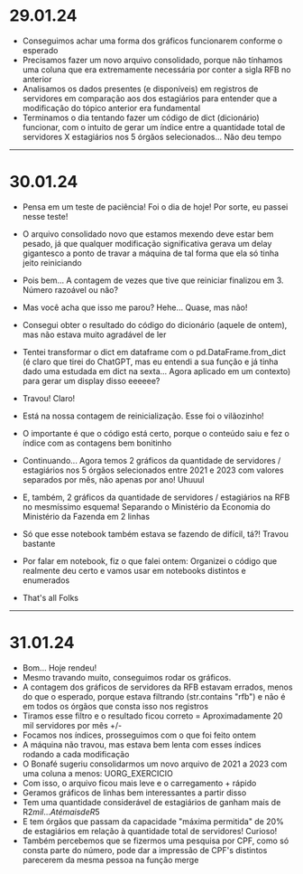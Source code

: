 # 29.01.24

* Conseguimos achar uma forma dos gráficos funcionarem conforme o esperado
* Precisamos fazer um novo arquivo consolidado, porque não tínhamos uma coluna que era extremamente necessária por conter a sigla RFB no anterior
* Analisamos os dados presentes (e disponíveis) em registros de servidores em comparação aos dos estagiários para entender que a modificação do tópico anterior era fundamental
* Terminamos o dia tentando fazer um código de dict (dicionário) funcionar, com o intuito de gerar um índice entre a quantidade total de servidores X estagiários nos 5 órgãos selecionados... Não deu tempo

---

# 30.01.24

* Pensa em um teste de paciência! Foi o dia de hoje! Por sorte, eu passei nesse teste!
* O arquivo consolidado novo que estamos mexendo deve estar bem pesado, já que qualquer modificação significativa gerava um delay gigantesco a ponto de travar a máquina de tal forma que ela só tinha jeito reiniciando
* Pois bem... A contagem de vezes que tive que reiniciar finalizou em 3. Número razoável ou não?
* Mas você acha que isso me parou? Hehe... Quase, mas não!
* Consegui obter o resultado do código do dicionário (aquele de ontem), mas não estava muito agradável de ler
* Tentei transformar o dict em dataframe com o pd.DataFrame.from_dict (é claro que tirei do ChatGPT, mas eu entendi a sua função e já tinha dado uma estudada em dict na sexta... Agora aplicado em um contexto) para gerar um display disso eeeeee?
* Travou! Claro!
* Está na nossa contagem de reinicialização. Esse foi o vilãozinho!
* O importante é que o código está certo, porque o conteúdo saiu e fez o índice com as contagens bem bonitinho
* Continuando... Agora temos 2 gráficos da quantidade de servidores / estagiários nos 5 órgãos selecionados entre 2021 e 2023 com valores separados por mês, não apenas por ano! Uhuuul
* E, também, 2 gráficos da quantidade de servidores / estagiários na RFB no mesmíssimo esquema! Separando o Ministério da Economia do Ministério da Fazenda em 2 linhas
* Só que esse notebook também estava se fazendo de difícil, tá?! Travou bastante

* Por falar em notebook, fiz o que falei ontem: Organizei o código que realmente deu certo e vamos usar em notebooks distintos e enumerados

* That's all Folks

---

# 31.01.24

* Bom... Hoje rendeu!
* Mesmo travando muito, conseguimos rodar os gráficos.
* A contagem dos gráficos de servidores da RFB estavam errados, menos do que o esperado, porque estava filtrando (str.contains "rfb") e não é em todos os órgãos que consta isso nos registros
* Tiramos esse filtro e o resultado ficou correto = Aproximadamente 20 mil servidores por mês +/-
* Focamos nos índices, prosseguimos com o que foi feito ontem
* A máquina não travou, mas estava bem lenta com esses índices rodando a cada modificação
* O Bonafé sugeriu consolidarmos um novo arquivo de 2021 a 2023 com uma coluna a menos: UORG_EXERCICIO
* Com isso, o arquivo ficou mais leve e o carregamento + rápido
* Geramos gráficos de linhas bem interessantes a partir disso
* Tem uma quantidade considerável de estagiários de ganham mais de R$2 mil... Até mais de R$5
* E tem órgãos que passam da capacidade "máxima permitida" de 20% de estagiários em relação à quantidade total de servidores! Curioso!
* Também percebemos que se fizermos uma pesquisa por CPF, como só consta parte do número, pode dar a impressão de CPF's distintos parecerem da mesma pessoa na função merge